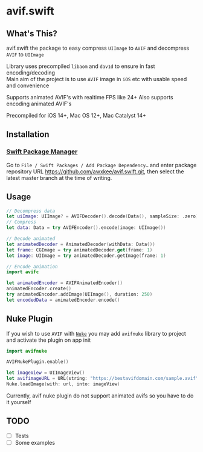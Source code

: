 # avif.swift

## What's This?

avif.swift the package to easy compress `UIImage` to `AVIF` and decompress `AVIF` to `UIImage`

Library uses precompiled `libaom` and `dav1d` to ensure in fast encoding/decoding
</br>
Main aim of the project is to use `AVIF` image in `iOS` etc with usable speed and convenience

Supports animated AVIF's with realtime FPS like 24+
Also supports encoding animated AVIF's

Precompiled for iOS 14+, Mac OS 12+, Mac Catalyst 14+

## Installation

### [Swift Package Manager](https://swift.org/package-manager/)

Go to `File / Swift Packages / Add Package Dependency…`
and enter package repository URL https://github.com/awxkee/avif.swift.git, then select the latest master branch
at the time of writing.

## Usage

```swift
// Decompress data
let uiImage: UIImage? = AVIFDecoder().decode(Data(), sampleSize: .zero) // or any max CGSize of image
// Compress
let data: Data = try AVIFEncoder().encode(image: UIImage())

// Decode animated
let animatedDecoder = AnimatedDecoder(withData: Data())
let frame: CGImage = try animatedDecoder.get(frame: 1)
let image: UIImage = try animatedDecoder.getImage(frame: 1) 

// Encode animation
import avifc

let animatedEncoder = AVIFAnimatedEncoder()
animatedEncoder.create()
try animatedEncoder.addImage(UIImage(), duration: 250)
let encodedData = animatedEncoder.encode()
```

## Nuke Plugin
If you wish to use `AVIF` with <a href="https://github.com/kean/Nuke" target="_blank">`Nuke`</a> you may add `avifnuke` library to project and activate the plugin on app init

```swift
import avifnuke

AVIFNukePlugin.enable()

let imageView = UIImageView()
let avifimageURL = URL(string: "https://bestavifdomain.com/sample.avif")!
Nuke.loadImage(with: url, into: imageView)
```

Currently, avif nuke plugin do not support animated avifs so you have to do it yourself

## TODO
- [ ] Tests
- [ ] Some examples 
